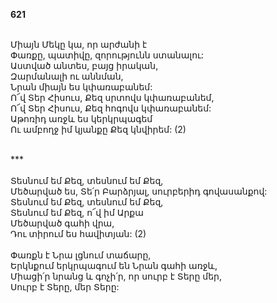 **621**

\
Միայն Մեկը կա, որ արժանի է\
Փառքը, պատիվը, զորությունն ստանալու:\
Աստված անտես, բայց իրական,\
Զարմանալի ու աննման,\
Նրան միայն ես կփառաբանեմ:\
Ո՜վ Տեր Հիսուս, Քեզ սրտովս կփառաբանեմ,\
Ո՜վ Տեր Հիսուս, Քեզ հոգովս կփառաբանեմ:\
Աթոռիդ առջև ես կերկրպագեմ\
Ու ամբողջ իմ կյանքը Քեզ կնվիրեմ: (2)

\
\*\*\*\
\
Տեսնում եմ Քեզ, տեսնում եմ Քեզ,\
Մեծարված ես, Տե՛ր Բարձրյալ, սուրբերիդ գովասանքով:\
Տեսնում եմ Քեզ, տեսնում եմ Քեզ,\
Տեսնում եմ Քեզ, ո՜վ իմ Արքա\
Մեծարված գահի վրա,\
Դու տիրում ես հավիտյան: (2)\
\
Փառքն է Նրա լցնում տաճարը,\
Երկնքում երկրպագում են Նրան գահի առջև,\
Միացի՛ր նրանց և գոչի՛ր, որ սուրբ է Տերը մեր,\
Սուրբ է Տերը, մեր Տերը:
